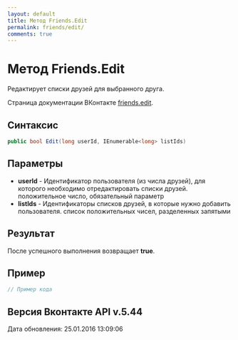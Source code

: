 ```yaml
---
layout: default
title: Метод Friends.Edit
permalink: friends/edit/
comments: true
---
```

# Метод Friends.Edit
Редактирует списки друзей для выбранного друга.

Страница документации ВКонтакте [friends.edit](https://vk.com/dev/friends.edit).
## Синтаксис
``` csharp
public bool Edit(long userId, IEnumerable<long> listIds)
```

## Параметры
+ **userId** - Идентификатор пользователя (из числа друзей), для которого необходимо отредактировать списки друзей. положительное число, обязательный параметр
+ **listIds** - Идентификаторы списков друзей, в которые нужно добавить пользователя. список положительных чисел, разделенных запятыми

## Результат
После успешного выполнения возвращает **true**.

## Пример
``` csharp
// Пример кода
```

## Версия Вконтакте API v.5.44
Дата обновления: 25.01.2016 13:09:06
